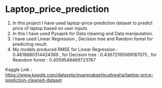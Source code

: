 # Laptop_price_prediction

1. In this project I have used laptop-price-prediction dataset to predict price of laptop based on user inputs
2. In this I have used Pysaprk for Data cleaning and Data manipulation.
3. I have used Linear Regression , Decision tree and Random forest for predicting result.
4. My models produced RMSE for Linear Regression : 0.4618880314424389 , for Decision tree : 0.43672195069167075 , for Reandom forest : 0.4059548469723767

Kaggle Link :
https://www.kaggle.com/datasets/gyanprakashkushwaha/laptop-price-prediction-cleaned-dataset




